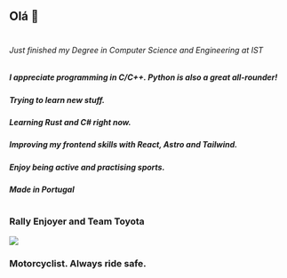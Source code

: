 ## Olá 👋
#
###### Just finished my Degree in Computer Science and Engineering at IST
##### I appreciate programming in C/C++. Python is also a great all-rounder!
##### Trying to learn new stuff.
##### Learning Rust and C# right now.
##### Improving my frontend skills with React, Astro and Tailwind.
##### Enjoy being active and practising sports.
##### Made in Portugal
#

### Rally Enjoyer and Team Toyota
![](https://media.giphy.com/media/dBQnOB1RBK2YKSNjN2/giphy-downsized-large.gif)
### Motorcyclist. Always ride safe.
